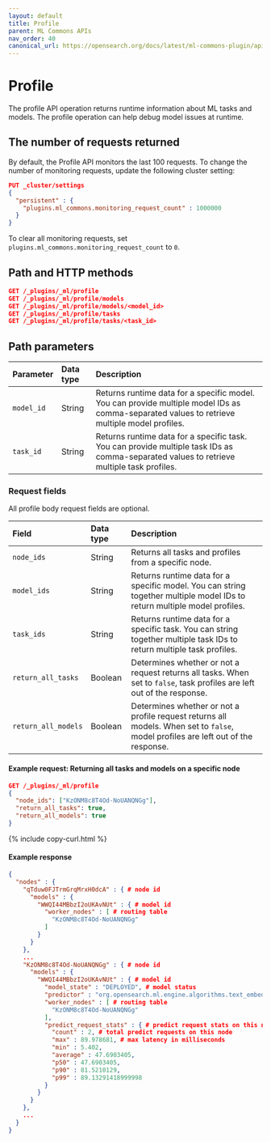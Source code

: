 ```yaml
---
layout: default
title: Profile
parent: ML Commons APIs
nav_order: 40
canonical_url: https://opensearch.org/docs/latest/ml-commons-plugin/api/profile/
---
```


# Profile

The profile API operation returns runtime information about ML tasks and models. The profile operation can help debug model issues at runtime. 

## The number of requests returned

By default, the Profile API monitors the last 100 requests. To change the number of monitoring requests, update the following cluster setting:

```json
PUT _cluster/settings
{
  "persistent" : {
    "plugins.ml_commons.monitoring_request_count" : 1000000 
  }
}
```

To clear all monitoring requests, set `plugins.ml_commons.monitoring_request_count` to `0`. 

## Path and HTTP methods

```json
GET /_plugins/_ml/profile
GET /_plugins/_ml/profile/models
GET /_plugins/_ml/profile/models/<model_id>
GET /_plugins/_ml/profile/tasks
GET /_plugins/_ml/profile/tasks/<task_id>
```

## Path parameters

Parameter | Data type | Description
:--- | :--- | :---
`model_id` | String | Returns runtime data for a specific model. You can provide multiple model IDs as comma-separated values to retrieve multiple model profiles.
`task_id`| String | Returns runtime data for a specific task. You can provide multiple task IDs as comma-separated values to retrieve multiple task profiles.

### Request fields

All profile body request fields are optional.

Field | Data type | Description
:--- | :--- | :--- 
`node_ids` | String | Returns all tasks and profiles from a specific node. 
`model_ids` | String | Returns runtime data for a specific model. You can string together multiple model IDs to return multiple model profiles.
`task_ids` | String | Returns runtime data for a specific task. You can string together multiple task IDs to return multiple task profiles.
`return_all_tasks` | Boolean | Determines whether or not a request returns all tasks. When set to `false`, task profiles are left out of the response.
`return_all_models` | Boolean | Determines whether or not a profile request returns all models. When set to `false`, model profiles are left out of the response.

#### Example request: Returning all tasks and models on a specific node

```json
GET /_plugins/_ml/profile
{
  "node_ids": ["KzONM8c8T4Od-NoUANQNGg"],
  "return_all_tasks": true,
  "return_all_models": true
}
```
{% include copy-curl.html %}

#### Example response 

```json
{
  "nodes" : {
    "qTduw0FJTrmGrqMrxH0dcA" : { # node id
      "models" : {
        "WWQI44MBbzI2oUKAvNUt" : { # model id
          "worker_nodes" : [ # routing table
            "KzONM8c8T4Od-NoUANQNGg"
          ]
        }
      }
    },
    ...
    "KzONM8c8T4Od-NoUANQNGg" : { # node id
      "models" : {
        "WWQI44MBbzI2oUKAvNUt" : { # model id
          "model_state" : "DEPLOYED", # model status
          "predictor" : "org.opensearch.ml.engine.algorithms.text_embedding.TextEmbeddingModel@592814c9",
          "worker_nodes" : [ # routing table
            "KzONM8c8T4Od-NoUANQNGg"
          ],
          "predict_request_stats" : { # predict request stats on this node
            "count" : 2, # total predict requests on this node
            "max" : 89.978681, # max latency in milliseconds
            "min" : 5.402,
            "average" : 47.6903405,
            "p50" : 47.6903405,
            "p90" : 81.5210129,
            "p99" : 89.13291418999998
          }
        }
      }
    },
    ...
  }
}
```
